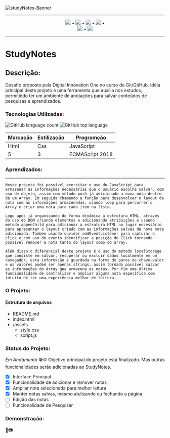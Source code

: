 ![studyNotes-Banner](https://user-images.githubusercontent.com/98659450/179372037-b17838a9-836f-4666-b9a8-c161d2775008.png)


***
<div align="center">

 [![](https://img.shields.io/badge/🔗-Sobre-blue)](#Descrição) • [![](https://img.shields.io/badge/🔗-Tecnologias%20Utilizadas-blue)](#Tecnologias-Utilizadas) • [![](https://img.shields.io/badge/🔗-Objetivos-blue)](#Aprendizados) • [![](https://img.shields.io/badge/🔗-O%20Projeto-blue)](#O-Projeto) •  
 [![](https://img.shields.io/badge/🔗-Status-blue)](#Status-do-Projeto) • [![](https://img.shields.io/badge/🔗-Demonstração-blue)](#Demonstração) 

</div>

***
# StudyNotes
## Descrição: 
<p>Desafio proposto pela Digital Innovation One no curso de Git/GitHub. Idéia principal deste projeto é uma ferramenta que auxilia nos estudos, permitindo ter um ambiente de anotações para salvar conteúdos de pesquisas e aprendizados.</p>

 ### Tecnologias Utilizadas:
 ![GitHub language count](https://img.shields.io/github/languages/count/JessicaSaantos/Desafio-DIO?style=plastic)
 ![GitHub top language](https://img.shields.io/github/languages/top/JessicaSaantos/Desafio-DIO?style=plastic)
 
Marcação | Estilização | Programção
---|---|---
Html | Css | JavaScript
5 | 3 | ECMAScript 2018

### Aprendizados: 
***
    Neste projeto foi possível exercitar o uso do JavaScript para armazenar as informações necessárias que o usuário escolhe salvar, com uso de objeto, assim com método push já adicionado a nova nota dentro de um Array. Em seguida chamando a função para desenvolver o layout da nota com as informações armazenadas, usando loop para percorrer o Array e criar uma nota para cada item na lista.
    
    Logo após já organizando de forma dinâmica a estrutura HTML, através do uso do DOM criando elementos e adicionando atribuições e usando método appenChild para adicionar a estrutura HTML no lugar necessário para apresentar o layout criado com as informações salvas da nova nota adicionada. Também usando ouvidor addEventListener para capturar o click e com uso do evento identificar a posição do Click tornando possível remover a nota tanto do layout como do array. 

    Além disso o diferencial deste projeto é o uso do método localStorage que consiste em salvar, recuperar ou excluir dados localmente em um navegador, esta informação é guardada na forma de pares de chave-valor e os valores podem ser apenas strings, assim tornado possível salvar as informações do Array que armazena as notas. Por fim uma última funcionalidade de centralizar e ampliar alguma nota específica com intuito de ter uma experiência melhor de leitura. 

    
### O Projeto:
#### Estrutura de arquivos

* README.md
* index.html
* /assets
    - style.css
    - script.js

### Status do Projeto: 
*Em Andamento* 🛠️⚙️
Objetivo principal do projeto está finalizado. Mas outras funcionalidades serão adicionadas ao StudyNotes.
 - [x] Interface Principal
 - [x] Funcionalidade de adicionar e remover notas
 - [x] Ampliar nota selecionada para melhor leitura
 - [x] Manter notas salvas, mesmo atulizando ou fechando a página
 - [ ] Edição das notas
 - [ ] Funcionalidade de Pesquisar
 ### Demonstração: 
 🎥📷